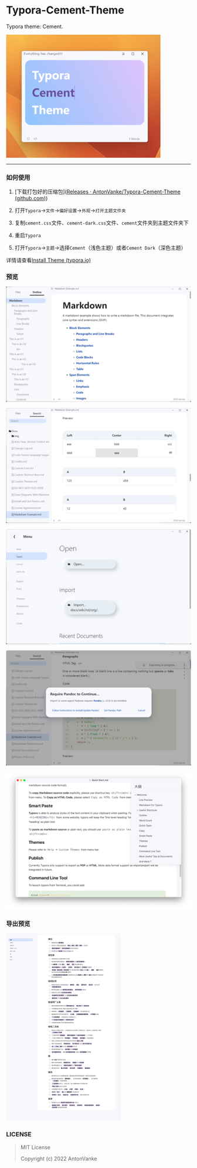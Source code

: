 # Typora-Cement-Theme
Typora theme: Cement.

<img src="./images/cement.png" alt="cement" style="zoom: 50%;" />

---

### 如何使用

1. [下载打包好的压缩包]([Releases · AntonVanke/Typora-Cement-Theme (github.com)](https://github.com/AntonVanke/Typora-Cement-Theme/releases/))

2. 打开`Typora`->`文件`->`偏好设置`->`外观`->`打开主题文件夹`

3. 复制`cement.css`文件、`cement-dark.css`文件、`cement`文件夹到主题文件夹下

4. 重启`Typora`

5. 打开`Typora`->`主题`->选择`Cement`（浅色主题）或者`Cement Dark`（深色主题）

详情请查看[Install Theme (typora.io)](https://theme.typora.io/doc/Install-Theme/)

### 预览

![](images/img_12.png)

![](images/img_13.png)

![](images/img_14.png)

![](images/img_15.png)

![](images/img_16.png)

### 导出预览

<img src="images/img_17.png" alt="img_17" style="zoom:50%;" />

### LICENSE

> MIT License
>
> Copyright (c) 2022 AntonVanke
